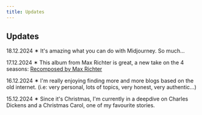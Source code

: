 ```yaml
---
title: Updates
---
```


## Updates

18.12.2024 &sext; It's amazing what you can do with Midjourney. So much...

17.12.2024 &sext; This album from Max Richter is great, a new take on the 4 seasons: [Recomposed by Max Richter](https://open.spotify.com/intl-es/album/5yuG2LEkf7QA9ZGIXldCmy?si=Go5SvXCrSjamiYs_VJb-Kw)

16.12.2024 &sext; I'm really enjoying finding more and more blogs based on the old internet. (i.e: very personal, lots of topics, very honest, very authentic...)

15.12.2024 &sext; Since it's Christmas, I'm currently in a deepdive on Charles Dickens and a Christmas Carol, one of my favourite stories.

